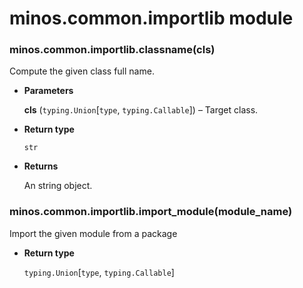 # minos.common.importlib module


### minos.common.importlib.classname(cls)
Compute the given class full name.


* **Parameters**

    **cls** (`typing.Union`[`type`, `typing.Callable`]) – Target class.



* **Return type**

    `str`



* **Returns**

    An string object.



### minos.common.importlib.import_module(module_name)
Import the given module from a package


* **Return type**

    `typing.Union`[`type`, `typing.Callable`]
